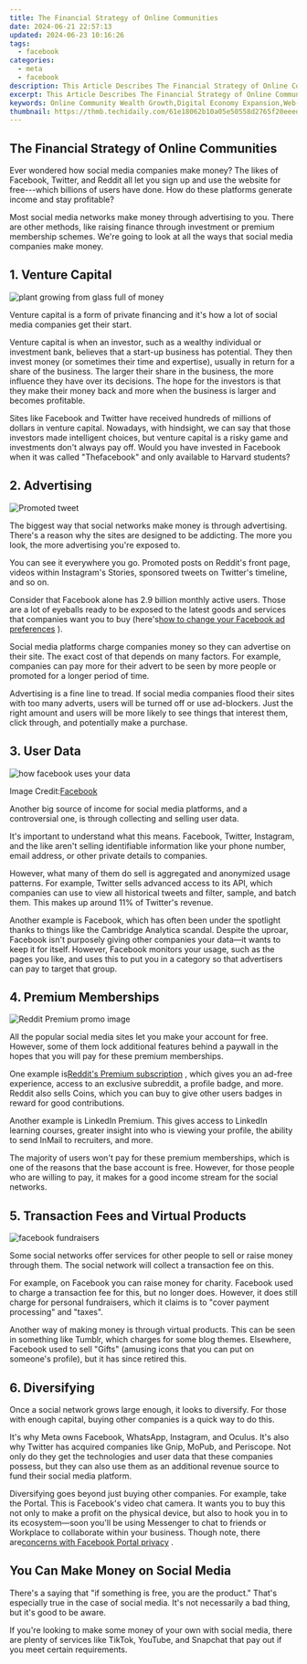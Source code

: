 ```yaml
---
title: The Financial Strategy of Online Communities
date: 2024-06-21 22:57:13
updated: 2024-06-23 10:16:26
tags:
  - facebook
categories:
  - meta
  - facebook
description: This Article Describes The Financial Strategy of Online Communities
excerpt: This Article Describes The Financial Strategy of Online Communities
keywords: Online Community Wealth Growth,Digital Economy Expansion,Web-Based Group Funding,Virtual Community Investments,Netizen Financial Planning,E-Community Money Strategy,Cyber Collective Savings
thumbnail: https://thmb.techidaily.com/61e18062b10a05e50558d2765f20eeedf900f4f1438428a2471f9b4a0fdcaefb.jpg
---
```


## The Financial Strategy of Online Communities

 Ever wondered how social media companies make money? The likes of Facebook, Twitter, and Reddit all let you sign up and use the website for free---which billions of users have done. How do these platforms generate income and stay profitable?

 Most social media networks make money through advertising to you. There are other methods, like raising finance through investment or premium membership schemes. We're going to look at all the ways that social media companies make money.

## 1\. Venture Capital

![plant growing from glass full of money](https://static1.makeuseofimages.com/wordpress/wp-content/uploads/2022/04/plant-growing-from-glass-full-of-money.jpg)

 Venture capital is a form of private financing and it's how a lot of social media companies get their start.

 Venture capital is when an investor, such as a wealthy individual or investment bank, believes that a start-up business has potential. They then invest money (or sometimes their time and expertise), usually in return for a share of the business. The larger their share in the business, the more influence they have over its decisions. The hope for the investors is that they make their money back and more when the business is larger and becomes profitable.

 Sites like Facebook and Twitter have received hundreds of millions of dollars in venture capital. Nowadays, with hindsight, we can say that those investors made intelligent choices, but venture capital is a risky game and investments don't always pay off. Would you have invested in Facebook when it was called "Thefacebook" and only available to Harvard students?

## 2\. Advertising

![Promoted tweet](https://static1.makeuseofimages.com/wordpress/wp-content/uploads/2020/06/promoted-tweet-670x418.png)

 The biggest way that social networks make money is through advertising. There's a reason why the sites are designed to be addicting. The more you look, the more advertising you're exposed to.

 You can see it everywhere you go. Promoted posts on Reddit's front page, videos within Instagram's Stories, sponsored tweets on Twitter's timeline, and so on.

 Consider that Facebook alone has 2.9 billion monthly active users. Those are a lot of eyeballs ready to be exposed to the latest goods and services that companies want you to buy (here's[how to change your Facebook ad preferences](https://www.makeuseof.com/tag/how-to-change-facebook-ads/) ).

 Social media platforms charge companies money so they can advertise on their site. The exact cost of that depends on many factors. For example, companies can pay more for their advert to be seen by more people or promoted for a longer period of time.

 Advertising is a fine line to tread. If social media companies flood their sites with too many adverts, users will be turned off or use ad-blockers. Just the right amount and users will be more likely to see things that interest them, click through, and potentially make a purchase.

## 3\. User Data

![how facebook uses your data](https://static1.makeuseofimages.com/wordpress/wp-content/uploads/2022/04/how-facebook-uses-your-data.jpg)

 Image Credit:[Facebook](https://www.facebook.com/about/ads)

 Another big source of income for social media platforms, and a controversial one, is through collecting and selling user data.

 It's important to understand what this means. Facebook, Twitter, Instagram, and the like aren't selling identifiable information like your phone number, email address, or other private details to companies.

 However, what many of them do sell is aggregated and anonymized usage patterns. For example, Twitter sells advanced access to its API, which companies can use to view all historical tweets and filter, sample, and batch them. This makes up around 11% of Twitter's revenue.

 Another example is Facebook, which has often been under the spotlight thanks to things like the Cambridge Analytica scandal. Despite the uproar, Facebook isn't purposely giving other companies your data—it wants to keep it for itself. However, Facebook monitors your usage, such as the pages you like, and uses this to put you in a category so that advertisers can pay to target that group.

## 4\. Premium Memberships

![Reddit Premium promo image](https://static1.makeuseofimages.com/wordpress/wp-content/uploads/2019/06/whats-reddit-premium.jpg)

 All the popular social media sites let you make your account for free. However, some of them lock additional features behind a paywall in the hopes that you will pay for these premium memberships.

 One example is[Reddit's Premium subscription](https://www.makeuseof.com/tag/what-is-reddit-premium/) , which gives you an ad-free experience, access to an exclusive subreddit, a profile badge, and more. Reddit also sells Coins, which you can buy to give other users badges in reward for good contributions.

 Another example is LinkedIn Premium. This gives access to LinkedIn learning courses, greater insight into who is viewing your profile, the ability to send InMail to recruiters, and more.

 The majority of users won't pay for these premium memberships, which is one of the reasons that the base account is free. However, for those people who are willing to pay, it makes for a good income stream for the social networks.

## 5\. Transaction Fees and Virtual Products

![facebook fundraisers](https://static1.makeuseofimages.com/wordpress/wp-content/uploads/2022/04/facebook-fundraisers.jpg)

 Some social networks offer services for other people to sell or raise money through them. The social network will collect a transaction fee on this.

 For example, on Facebook you can raise money for charity. Facebook used to charge a transaction fee for this, but no longer does. However, it does still charge for personal fundraisers, which it claims is to "cover payment processing" and "taxes".

 Another way of making money is through virtual products. This can be seen in something like Tumblr, which charges for some blog themes. Elsewhere, Facebook used to sell "Gifts" (amusing icons that you can put on someone's profile), but it has since retired this.

## 6\. Diversifying

 Once a social network grows large enough, it looks to diversify. For those with enough capital, buying other companies is a quick way to do this.

 It's why Meta owns Facebook, WhatsApp, Instagram, and Oculus. It's also why Twitter has acquired companies like Gnip, MoPub, and Periscope. Not only do they get the technologies and user data that these companies possess, but they can also use them as an additional revenue source to fund their social media platform.

 Diversifying goes beyond just buying other companies. For example, take the Portal. This is Facebook's video chat camera. It wants you to buy this not only to make a profit on the physical device, but also to hook you in to its ecosystem—soon you'll be using Messenger to chat to friends or Workplace to collaborate within your business. Though note, there are[concerns with Facebook Portal privacy](https://www.makeuseof.com/tag/trust-facebook-portal-privacy/) .

## You Can Make Money on Social Media

 There's a saying that "if something is free, you are the product." That's especially true in the case of social media. It's not necessarily a bad thing, but it's good to be aware.

 If you're looking to make some money of your own with social media, there are plenty of services like TikTok, YouTube, and Snapchat that pay out if you meet certain requirements.


<ins class="adsbygoogle"
     style="display:block"
     data-ad-format="autorelaxed"
     data-ad-client="ca-pub-7571918770474297"
     data-ad-slot="1223367746"></ins>



<ins class="adsbygoogle"
     style="display:block"
     data-ad-client="ca-pub-7571918770474297"
     data-ad-slot="8358498916"
     data-ad-format="auto"
     data-full-width-responsive="true"></ins>
